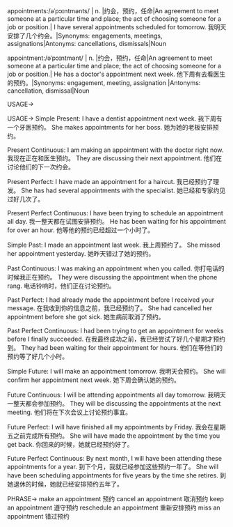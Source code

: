 appointments:/əˈpɔɪntmənts/ | n. |约会，预约，任命|An agreement to meet someone at a particular time and place; the act of choosing someone for a job or position.| I have several appointments scheduled for tomorrow. 我明天安排了几个约会。|Synonyms: engagements, meetings, assignations|Antonyms: cancellations, dismissals|Noun

appointment:/əˈpɔɪntmənt/ | n. |约会，预约，任命|An agreement to meet someone at a particular time and place; the act of choosing someone for a job or position.|  He has a doctor's appointment next week. 他下周有去看医生的预约。|Synonyms: engagement, meeting, assignation |Antonyms: cancellation, dismissal|Noun


USAGE->

USAGE->
Simple Present:
I have a dentist appointment next week. 我下周有一个牙医预约。
She makes appointments for her boss. 她为她的老板安排预约。

Present Continuous:
I am making an appointment with the doctor right now. 我现在正在和医生预约。
They are discussing their next appointment. 他们在讨论他们的下一次约会。

Present Perfect:
I have made an appointment for a haircut. 我已经预约了理发。
She has had several appointments with the specialist. 她已经和专家约见过好几次了。

Present Perfect Continuous:
I have been trying to schedule an appointment all day. 我一整天都在试图安排预约。
He has been waiting for his appointment for over an hour. 他等他的预约已经超过一个小时了。

Simple Past:
I made an appointment last week. 我上周预约了。
She missed her appointment yesterday. 她昨天错过了她的预约。

Past Continuous:
I was making an appointment when you called. 你打电话的时候我正在预约。
They were discussing the appointment when the phone rang. 电话铃响时，他们正在讨论预约。

Past Perfect:
I had already made the appointment before I received your message. 在我收到你的信息之前，我已经预约了。
She had cancelled her appointment before she got sick. 她生病前取消了预约。

Past Perfect Continuous:
I had been trying to get an appointment for weeks before I finally succeeded. 在我最终成功之前，我已经尝试了好几个星期才预约到。
They had been waiting for their appointment for hours. 他们在等他们的预约等了好几个小时。

Simple Future:
I will make an appointment tomorrow. 我明天会预约。
She will confirm her appointment next week. 她下周会确认她的预约。

Future Continuous:
I will be attending appointments all day tomorrow. 我明天一整天都会参加预约。
They will be discussing the appointments at the next meeting. 他们将在下次会议上讨论预约事宜。

Future Perfect:
I will have finished all my appointments by Friday. 我会在星期五之前完成所有预约。
She will have made the appointment by the time you get back. 你回来的时候，她就已经预约好了。

Future Perfect Continuous:
By next month, I will have been attending these appointments for a year. 到下个月，我就已经参加这些预约一年了。
She will have been scheduling appointments for five years by the time she retires. 到她退休的时候，她就已经安排预约五年了。


PHRASE->
make an appointment 预约
cancel an appointment 取消预约
keep an appointment 遵守预约
reschedule an appointment 重新安排预约
miss an appointment 错过预约
